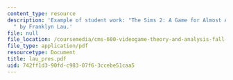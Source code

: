 ```yaml
---
content_type: resource
description: 'Example of student work: "The Sims 2: A Game for Almost All Players
  " by Franklyn Lau.'
file: null
file_location: /coursemedia/cms-600-videogame-theory-and-analysis-fall-2007/742ff1d390fdc98307f63ccebe51caa5_lau_pres.pdf
file_type: application/pdf
resourcetype: Document
title: lau_pres.pdf
uid: 742ff1d3-90fd-c983-07f6-3ccebe51caa5
---
```

